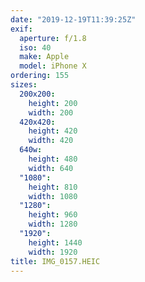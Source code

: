 ```yaml
---
date: "2019-12-19T11:39:25Z"
exif:
  aperture: f/1.8
  iso: 40
  make: Apple
  model: iPhone X
ordering: 155
sizes:
  200x200:
    height: 200
    width: 200
  420x420:
    height: 420
    width: 420
  640w:
    height: 480
    width: 640
  "1080":
    height: 810
    width: 1080
  "1280":
    height: 960
    width: 1280
  "1920":
    height: 1440
    width: 1920
title: IMG_0157.HEIC
---
```

